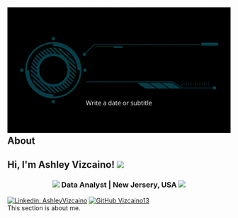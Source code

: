 
## ![#f03c15](https://github.com/Vizcaino13/Vizcaino13/blob/77768d2c63591d44a0d6e384fba867a75ba934e1/Title%20Page%20(1).gif) About
<h2> Hi, I'm Ashley Vizcaino! <img src="https://media2.giphy.com/media/fxLFhxNQFqfFXHVsOZ/giphy.gif?cid=ecf05e47hbi03b89mmorgd11mo5g0f6aq1l1chnc15hjhmqu&rid=giphy.gif&ct=s" width="50"></h2>
<div align="middle">
<h3><img src="https://media2.giphy.com/media/S8TzUKzRPjepzJx37U/giphy.gif?cid=ecf05e474ymun24zvvb5n1u6ix5al44419bgnw3t198kp2ag&rid=giphy.gif&ct=s" width="100">  Data Analyst |  New Jersery, USA <img src="https://media4.giphy.com/media/EFs7JAhtmlHLUZqESb/giphy.gif?cid=ecf05e47hf9tth372qsvczx8i606ij45h8qzvxlkfn0rgw69&rid=giphy.gif&ct=s" width="60" bottom="60"></h3>
</div>


[![Linkedin: AshleyVizcaino](https://img.shields.io/badge/-AshleyVizcaino-blue?style=flat-square&logo=Linkedin&logoColor=white&link=https://www.linkedin.com/in/ashley-vizcaino-a2197611b/)](https://www.linkedin.com/in/ashley-vizcaino-a2197611b/)
[![GitHub Vizcaino13](https://img.shields.io/github/followers/Vizcaino13?label=follow&style=social)](https://github.com/Vizcaino13)
<br>
 This section is about me.  
<br>


